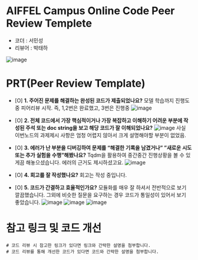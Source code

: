 # AIFFEL Campus Online Code Peer Review Templete
- 코더 : 서민성
- 리뷰어 : 박태하

![image](https://github.com/taeha-p/AIFFEL_Quest_minsung/assets/110083249/554f3069-01e8-4311-b5ac-8544ff773467)

# PRT(Peer Review Template)
- [O]  **1. 주어진 문제를 해결하는 완성된 코드가 제출되었나요?**
    모델 학습까지 진행도중 피어리뷰 시작. 즉, 1,2번은 완료했고, 3번은 진행중
  ![image](https://github.com/taeha-p/AIFFEL_Quest_minsung/assets/110083249/32d9a27b-db04-4f75-9570-07bda8d9b5fd)

          
    
- [O]  **2. 전체 코드에서 가장 핵심적이거나 가장 복잡하고 이해하기 어려운 부분에 작성된 
주석 또는 doc string을 보고 해당 코드가 잘 이해되었나요?**
![image](https://github.com/taeha-p/AIFFEL_Quest_minsung/assets/110083249/638d85cd-5683-4023-8d6c-bae92097d0e6)
사실 이번노드의 과제제시 사항은 엄청 어렵지 않아서 크게 설명해야할 부분이 없었음.
        
- [O]  **3. 에러가 난 부분을 디버깅하여 문제를 “해결한 기록을 남겼거나” 
”새로운 시도 또는 추가 실험을 수행”해봤나요?**
Tqdm을 활용하여 중간중간 진행상황을 볼 수 있게끔 해놓으셨습니다. 에러의 근거도 제시하셨고요.
![image](https://github.com/taeha-p/AIFFEL_Quest_minsung/assets/110083249/1faff130-ebc0-4275-8ee6-b403d8d257e8)

        
- [O]  **4. 회고를 잘 작성했나요?**
   회고는 작성 중입니다.
        
- [O]  **5. 코드가 간결하고 효율적인가요?**
     모듈화를 매우 잘 하셔서 전반적으로 보기 깔끔했습니다. 그외에 비슷한 질문을 요구하는 경우 코드가 통일성이 있어서 보기 좋았습니다.
![image](https://github.com/taeha-p/AIFFEL_Quest_minsung/assets/110083249/a25b6084-5d0e-40e0-b970-7361cdbdb053)
![image](https://github.com/taeha-p/AIFFEL_Quest_minsung/assets/110083249/2d0e5449-8206-4d5c-93a1-d53d594accbb)
![image](https://github.com/taeha-p/AIFFEL_Quest_minsung/assets/110083249/fd8614dd-e389-4e48-96b4-abdd95399cf8)



# 참고 링크 및 코드 개선
```
# 코드 리뷰 시 참고한 링크가 있다면 링크와 간략한 설명을 첨부합니다.
# 코드 리뷰를 통해 개선한 코드가 있다면 코드와 간략한 설명을 첨부합니다.
```
